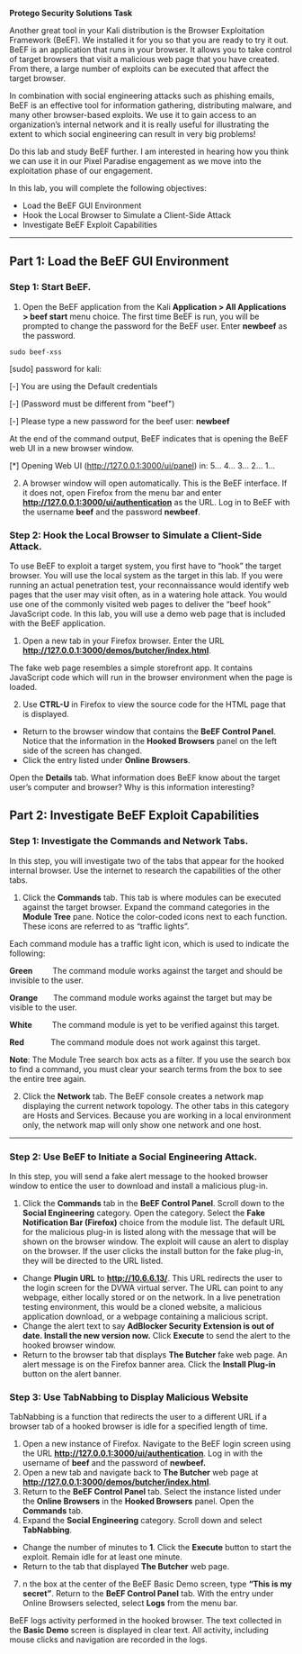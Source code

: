 **Protego Security Solutions Task**

Another great tool in your Kali distribution is the Browser Exploitation Framework (BeEF). We installed it for you so that you are ready to try it out. BeEF is an application that runs in your browser. It allows you to take control of target browsers that visit a malicious web page that you have created. From there, a large number of exploits can be executed that affect the target browser.

In combination with social engineering attacks such as phishing emails, BeEF is an effective tool for information gathering, distributing malware, and many other browser-based exploits. We use it to gain access to an organization’s internal network and it is really useful for illustrating the extent to which social engineering can result in very big problems!

Do this lab and study BeEF further. I am interested in hearing how you think we can use it in our Pixel Paradise engagement as we move into the exploitation phase of our engagement.

In this lab, you will complete the following objectives:

- Load the BeEF GUI Environment
- Hook the Local Browser to Simulate a Client-Side Attack
- Investigate BeEF Exploit Capabilities

---

## Part 1: Load the BeEF GUI Environment

### Step 1: Start BeEF.

1. Open the BeEF application from the Kali **Application > All Applications > beef start** menu choice. The first time BeEF is run, you will be prompted to change the password for the BeEF user. Enter **newbeef** as the password.

```
sudo beef-xss
```

[sudo] password for kali:

[-] You are using the Default credentials

[-] (Password must be different from "beef")

[-] Please type a new password for the beef user: **newbeef**

At the end of the command output, BeEF indicates that is opening the BeEF web UI in a new browser window.

[*] Opening Web UI (http://127.0.0.1:3000/ui/panel) in: 5... 4... 3... 2... 1...

2. A browser window will open automatically. This is the BeEF interface. If it does not, open Firefox from the menu bar and enter **http://127.0.0.1:3000/ui/authentication** as the URL. Log in to BeEF with the username **beef** and the password **newbeef**.

### Step 2: Hook the Local Browser to Simulate a Client-Side Attack.

To use BeEF to exploit a target system, you first have to “hook” the target browser. You will use the local system as the target in this lab. If you were running an actual penetration test, your reconnaissance would identify web pages that the user may visit often, as in a watering hole attack. You would use one of the commonly visited web pages to deliver the “beef hook” JavaScript code. In this lab, you will use a demo web page that is included with the BeEF application.

1. Open a new tab in your Firefox browser. Enter the URL **http://127.0.0.1:3000/demos/butcher/index.html**.

The fake web page resembles a simple storefront app. It contains JavaScript code which will run in the browser environment when the page is loaded.

2. Use **CTRL-U** in Firefox to view the source code for the HTML page that is displayed.

- Return to the browser window that contains the **BeEF Control Panel**. Notice that the information in the **Hooked Browsers** panel on the left side of the screen has changed.
- Click the entry listed under **Online Browsers**.

Open the **Details** tab. What information does BeEF know about the target user’s computer and browser? Why is this information interesting?

## Part 2: Investigate BeEF Exploit Capabilities

### Step 1: Investigate the Commands and Network Tabs.

In this step, you will investigate two of the tabs that appear for the hooked internal browser. Use the internet to research the capabilities of the other tabs.

1. Click the **Commands** tab. This tab is where modules can be executed against the target browser. Expand the command categories in the **Module Tree** pane. Notice the color-coded icons next to each function. These icons are referred to as “traffic lights”.

Each command module has a traffic light icon, which is used to indicate the following:

**Green**         The command module works against the target and should be invisible to the user.

**Orange**       The command module works against the target but may be visible to the user.

**White**         The command module is yet to be verified against this target.

**Red**            The command module does not work against this target.


**Note**: The Module Tree search box acts as a filter. If you use the search box to find a command, you must clear your search terms from the box to see the entire tree again.

2. Click the **Network** tab. The BeEF console creates a network map displaying the current network topology. The other tabs in this category are Hosts and Services. Because you are working in a local environment only, the network map will only show one network and one host.

---

### Step 2: Use BeEF to Initiate a Social Engineering Attack.

In this step, you will send a fake alert message to the hooked browser window to entice the user to download and install a malicious plug-in.

1. Click the **Commands** tab in the **BeEF Control Panel**. Scroll down to the **Social Engineering** category. Open the category. Select the **Fake Notification Bar (Firefox)** choice from the module list. The default URL for the malicious plug-in is listed along with the message that will be shown on the browser window. The exploit will cause an alert to display on the browser. If the user clicks the install button for the fake plug-in, they will be directed to the URL listed.

- Change **Plugin URL** to **http://10.6.6.13/**. This URL redirects the user to the login screen for the DVWA virtual server. The URL can point to any webpage, either locally stored or on the network. In a live penetration testing environment, this would be a cloned website, a malicious application download, or a webpage containing a malicious script.
- Change the alert text to say **AdBlocker Security Extension is out of date. Install the new version now.** Click **Execute** to send the alert to the hooked browser window.
- Return to the browser tab that displays **The Butcher** fake web page. An alert message is on the Firefox banner area. Click the **Install Plug-in** button on the alert banner.

### Step 3: Use TabNabbing to Display Malicious Website

TabNabbing is a function that redirects the user to a different URL if a browser tab of a hooked browser is idle for a specified length of time.

1. Open a new instance of Firefox. Navigate to the BeEF login screen using the URL **http://127.0.0.1:3000/ui/authentication**. Log in with the username of **beef** and the password of **newbeef.**
2. Open a new tab and navigate back to **The Butcher** web page at **http://127.0.0.1:3000/demos/butcher/index.html**.
3. Return to the **BeEF Control Panel** tab. Select the instance listed under the **Online Browsers** in the **Hooked Browsers** panel. Open the **Commands** tab.
4. Expand the **Social Engineering** category. Scroll down and select **TabNabbing**.

- Change the number of minutes to **1**. Click the **Execute** button to start the exploit. Remain idle for at least one minute.
- Return to the tab that displayed **The Butcher** web page.

7. n the box at the center of the BeEF Basic Demo screen, type **“This is my secret”**. Return to the **BeEF Control Panel** tab. With the entry under Online Browsers selected, select **Logs** from the menu bar.

BeEF logs activity performed in the hooked browser. The text collected in the **Basic Demo** screen is displayed in clear text. All activity, including mouse clicks and navigation are recorded in the logs.


